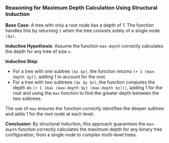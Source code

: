 ### Reasoning for Maximum Depth Calculation Using Structural Induction

**Base Case**: A tree with only a root node has a depth of 1. The function handles this by returning `1` when the tree consists solely of a single node `($x)`.

**Inductive Hypothesis**: Assume the function `max-depth` correctly calculates the depth for any tree of size `n`.

**Inductive Step**: 
- For a tree with one subtree `($x $y)`, the function returns `(+ 1 (max-depth $y))`, adding 1 to account for the root.
- For a tree with two subtrees `($x $y $z)`, the function computes the depth as `(+ 1 (max (max-depth $y) (max-depth $z)))`, adding 1 for the root and using the `max` function to find the greater depth between the two subtrees.

The use of `max` ensures the function correctly identifies the deeper subtree and adds 1 for the root node at each level.

**Conclusion**: By structural induction, this approach guarantees the `max-depth` function correctly calculates the maximum depth for any binary tree configuration, from a single node to complex multi-level trees.
